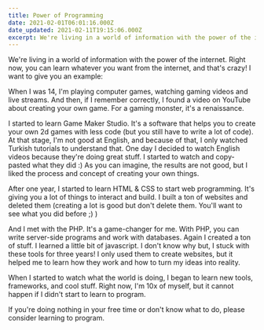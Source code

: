 ```yaml
---
title: Power of Programming
date: 2021-02-01T06:01:16.000Z
date_updated: 2021-02-11T19:15:06.000Z
excerpt: We're living in a world of information with the power of the internet. Right now, you can learn whatever you want from the internet, and that's crazy!
---
```


We're living in a world of information with the power of the internet. Right now, you can learn whatever you want from the internet, and that's crazy!
I want to give you an example:

When I was 14, I'm playing computer games, watching gaming videos and live streams. And then, if I remember correctly, I found a video on YouTube about creating your own game. For a gaming monster, it's a renaissance.

I started to learn Game Maker Studio. It's a software that helps you to create your own 2d games with less code (but you still have to write a lot of code). At that stage, I'm not good at English, and because of that, I only watched Turkish tutorials to understand that. One day I decided to watch English videos because they're doing great stuff. I started to watch and copy-pasted what they did :) As you can imagine, the results are not good, but I liked the process and concept of creating your own things.

After one year, I started to learn HTML & CSS to start web programming. It's giving you a lot of things to interact and build. I built a ton of websites and deleted them (creating a lot is good but don't delete them. You'll want to see what you did before ;) )

And I met with the PHP. It's a game-changer for me. With PHP, you can write server-side programs and work with databases. Again I created a ton of stuff. I learned a little bit of javascript. I don't know why but, I stuck with these tools for three years! I only used them to create websites, but it helped me to learn how they work and how to turn my ideas into reality.

When I started to watch what the world is doing, I began to learn new tools, frameworks, and cool stuff. Right now, I'm 10x of myself, but it cannot happen if I didn't start to learn to program.

If you're doing nothing in your free time or don't know what to do, please consider learning to program.
